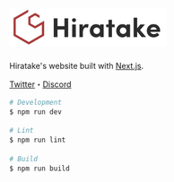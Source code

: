 <h1>
  <a href="https://hiratake.xyz/">
    <img src="public/images/logo.svg" width="280"/>
  </a>
</h1>

Hiratake's website built with [Next.js](https://nextjs.org/).

[Twitter](https://twitter.com/Hirotaisou2012)・[Discord](https://discordapp.com/users/221498004505362433)

```bash
# Development
$ npm run dev

# Lint
$ npm run lint

# Build
$ npm run build
```
